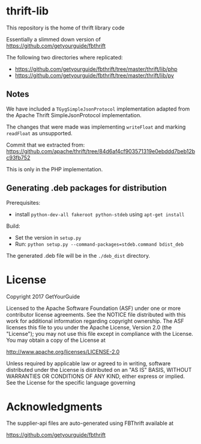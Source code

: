 # thrift-lib
This repository is the home of thrift library code

Essentially a slimmed down version of https://github.com/getyourguide/fbthrift

The following two directories where replicated:

- https://github.com/getyourguide/fbthrift/tree/master/thrift/lib/php
- https://github.com/getyourguide/fbthrift/tree/master/thrift/lib/py


## Notes

We have included a `TGygSimpleJsonProtocol` implementation adapted from the Apache Thrift SimpleJsonProtocol implementation.

The changes that were made was implementing `writeFloat` and marking `readFloat` as unsupported.

Commit that we extracted from: https://github.com/apache/thrift/tree/84d6af4cf903571319e0ebddd7beb12bc93fb752

This is only in the PHP implementation.

## Generating .deb packages for distribution

Prerequisites:
* install `python-dev-all fakeroot python-stdeb` using `apt-get install`

Build:
* Set the version in `setup.py`
* Run: `python setup.py --command-packages=stdeb.command bdist_deb`

The generated .deb file will be in the `./deb_dist` directory.

License
=======
Copyright 2017 GetYourGuide

Licensed to the Apache Software Foundation (ASF) under one
or more contributor license agreements. See the NOTICE file
distributed with this work for additional information
regarding copyright ownership. The ASF licenses this file
to you under the Apache License, Version 2.0 (the
"License"); you may not use this file except in compliance
with the License. You may obtain a copy of the License at

  http://www.apache.org/licenses/LICENSE-2.0

Unless required by applicable law or agreed to in writing,
software distributed under the License is distributed on an
"AS IS" BASIS, WITHOUT WARRANTIES OR CONDITIONS OF ANY
KIND, either express or implied. See the License for the
specific language governing 


Acknowledgments
===============

The supplier-api files are auto-generated using FBThrift available at

  https://github.com/getyourguide/fbthrift
